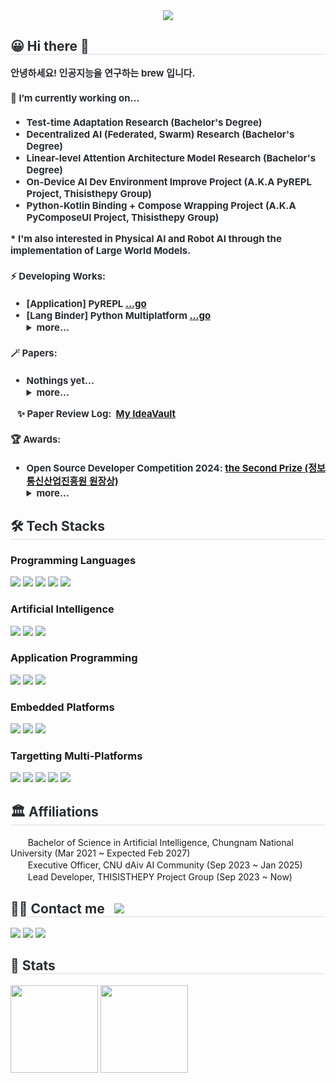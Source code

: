 <div align= "center">
    <img src="https://capsule-render.vercel.app/api?type=waving&color=auto&height=120&text=Hello%20World!%20🔮&animation=fadeIn&fontColor=000000&fontSize=50" />
</div>
<div style="text-align: left;"> 
    <h2 style="border-bottom: 1px solid #d8dee4; color: #282d33;"> 😀 Hi there 👋</h2>  
    <div style="font-weight: 700; font-size: 15px; text-align: left; color: #282d33;">
        <text>
            안녕하세요! 인공지능을 연구하는 brew 입니다.
        </text>
        <h4>🔭 I’m currently working on...</h4>
        <ul>
            <li>Test-time Adaptation Research (Bachelor's Degree)</li>
            <li>Decentralized AI (Federated, Swarm) Research (Bachelor's Degree)</li>
            <li>Linear-level Attention Architecture Model Research (Bachelor's Degree)</li>
            <li>On-Device AI Dev Environment Improve Project (A.K.A PyREPL Project, Thisisthepy Group)</li>
            <li>Python-Kotlin Binding + Compose Wrapping Project (A.K.A PyComposeUI Project, Thisisthepy Group)</li>
        </ul>
        * I'm also interested in Physical AI and Robot AI through the implementation of Large World Models.
        <h4>⚡ Developing Works:</h4>
        <ul>
            <li>[Application] PyREPL <a href="https://github.com/thisisthepy/PyREPL">...go</a></li>
            <li>[Lang Binder] Python Multiplatform <a href="https://github.com/thisisthepy/python-multiplatform">...go</a></li>
            <details>
            <summary>more...</summary>
            <li>[Web & Server] dAiv Blog (using Brython for FE, FastAPI for BE) <a href="https://github.com/dAiv-CNU/dAiv-CNU.github.io">...go</a></li>
            <li>[Application] Stone Manager Clone App <a href="https://github.com/b-re-w/StoneManager">...go</a></li>
            <li>[P2P Network] Connection Bridge / Untact Order Project [Dead/Archived] <a href="https://github.com/UntactOrder">...go</a></li>
            </details>
        </ul>
        <h4>🪄 Papers:</h4>
        <ul>
            <li>Nothings yet...</li>
            <details>
            <summary>more...</summary>
            </details>
        </ul>
        &nbsp;&nbsp;&nbsp;✨&nbsp;Paper Review Log: &nbsp;<a href="https://b-re-w.github.io/IdeaVault/index.html">My IdeaVault</a>
        <h4>🏆 Awards:</h4>
        <ul>
            <li>Open Source Developer Competition 2024: <a href="https://www.oss.kr/dev_competition_activities/show/56abffeb-ce35-49d7-bba3-ebbf4367170f">the Second Prize (정보통신산업진흥원 원장상)</a></li>
            <details>
            <summary>more...</summary>
            <li>The World Embedded software Contest 2019: <a href="https://www.eswcontest.or.kr/main.php">the Forth Prize (LG전자 사장상)</a></li>
            <li>Open Connectivity Foundation Korea Developer Contest 2019: <a href="https://www.ocfk.org/event_view.html?event_seq=13">the Excellence Award (우수상)</a></li>
            </details>
        </ul>
    </div>
</div>
<div style="text-align: left;">
    <h2 style="border-bottom: 1px solid #d8dee4; color: #282d33;"> 🛠️ Tech Stacks </h2>
    <div style="margin: ; text-align: left;" "text-align: left;">
        <h3>Programming Languages</h3>
        <img src="https://img.shields.io/badge/C-A8B9CC?style=for-the-badge&logo=C&logoColor=white">
        <img src="https://img.shields.io/badge/C++-00599C?style=for-the-badge&logo=C%2B%2B&logoColor=white">
        <img src="https://img.shields.io/badge/Java-007396?style=for-the-badge">
        <img src="https://img.shields.io/badge/Python-3776AB?style=for-the-badge&logo=Python&logoColor=white">
        <img src="https://img.shields.io/badge/Kotlin-7F52FF?style=for-the-badge&logo=Kotlin&logoColor=white">
        <br>
        <h3>Artificial Intelligence</h3>
        <img src="https://img.shields.io/badge/PyTorch-EE4C2C?style=for-the-badge&logo=PyTorch&logoColor=white">
        <img src="https://img.shields.io/badge/JAX-2a56c6?style=for-the-badge">
        <img src="https://img.shields.io/badge/MLX-000000?style=for-the-badge">
        <br>
        <h3>Application Programming</h3>
        <img src="https://img.shields.io/badge/Flask-000000?style=for-the-badge&logo=Flask&logoColor=white">
        <img src="https://img.shields.io/badge/FastAPI-009688?style=for-the-badge&logo=FastAPI&logoColor=white">
        <img src="https://img.shields.io/badge/jetpackcompose-4285F4?style=for-the-badge&logo=jetpackcompose&logoColor=white">
        <br>
        <h3>Embedded Platforms</h3>
        <img src="https://img.shields.io/badge/raspberrypi-A22846?style=for-the-badge&logo=raspberrypi&logoColor=white">
        <img src="https://img.shields.io/badge/arduino-00878F?style=for-the-badge&logo=arduino&logoColor=white">
        <img src="https://img.shields.io/badge/stmicroelectronics-03234B?style=for-the-badge&logo=stmicroelectronics&logoColor=white">
        <br>
        <h3>Targetting Multi-Platforms</h3>
        <img src="https://img.shields.io/badge/Windows-007396?style=for-the-badge">
        <img src="https://img.shields.io/badge/Android-3DDC84?style=for-the-badge&logo=Android&logoColor=white">
        <img src="https://img.shields.io/badge/Linux-FCC624?style=for-the-badge&logo=Linux&logoColor=white">
        <img src="https://img.shields.io/badge/IOS-000000?style=for-the-badge&logo=IOS&logoColor=white">
        <img src="https://img.shields.io/badge/macos-000000?style=for-the-badge&logo=macos&logoColor=white">
    </div>
</div>
<div style="text-align: left;">
    <h2 style="border-bottom: 1px solid #d8dee4; color: #282d33;">🏛️ Affiliations</h2>
    <div style="text-align: left;">
        &nbsp;<img href="https://ai.cnu.ac.kr/" src="https://ai.cnu.ac.kr/_res/bk21aero/img/common/logo-cnu-b.png" height="16">&nbsp;
        Bachelor of Science in Artificial Intelligence, Chungnam National University (Mar 2021 ~ Expected Feb 2027)
        <br>
        &nbsp;<img href="https://CNU-dAiv.github.io/" src="https://avatars.githubusercontent.com/u/145438830?s=200&v=4" height="16">&nbsp;
        Executive Officer, CNU dAiv AI Community (Sep 2023 ~ Jan 2025)
        <br>
        &nbsp;<img href="https://www.github.com/thisisthepy/" src="https://avatars.githubusercontent.com/u/149831336?s=200&v=4" height="16">&nbsp;
        Lead Developer, THISISTHEPY Project Group (Sep 2023 ~ Now)
    </div>
</div>
<div style="text-align: left;">
    <h2 style="border-bottom: 1px solid #d8dee4; color: #282d33;">
        🧑‍💻 Contact me &nbsp;
        <a href="https://hits.seeyoufarm.com">
            <img src="https://hits.seeyoufarm.com/api/count/incr/badge.svg?url=https%3A%2F%2Fgithub.com%2Fb-re-w%2F&count_bg=%23000000&title_bg=%23000000&icon=github.svg&icon_color=%23FFFFFF&title=GitHub&edge_flat=false"/>
        </a>
    </h2>
    <div style="text-align: left;">
        <a href="https://cuws.notion.site"><img src="https://img.shields.io/badge/Notion-000000?style=for-the-badge&logo=Notion&logoColor=white&link=https://cuws.notion.site"></a>
        <a href="mailto:brew.airesearch@gmail.com"><img src="https://img.shields.io/badge/Gmail-EA4335?style=for-the-badge&logo=Gmail&logoColor=white&link=mailto:brew.airesearch@gmail.com"></a>
        <a href="https://www.instagram.com/c.u.mun?igsh=aW94bXFwd204MDJ1"><img src="https://img.shields.io/badge/Instagram-E4405F?style=for-the-badge&logo=instagram&logoColor=white&link=https://www.instagram.com/c.u.mun?igsh=aW94bXFwd204MDJ1"></a>
    </div>
</div>
<div style="text-align: left;"> 
    <h2 style="border-bottom: 1px solid #d8dee4; color: #282d33;"> 🏅 Stats </h2>
    <div style="text-align: left;">
        <img src="https://github-readme-stats.vercel.app/api?username=b-re-w&bg_color=60,b880c5,606595&title_color=f9f4fb&text_color=f9f4fb" height="140"/>
        <img src="https://github-readme-stats.vercel.app/api/top-langs/?username=b-re-w&layout=compact&bg_color=60,8473c3,92a7bf&title_color=14093e&text_color=14093e" height="140"/>
    </div>
</div>
    

<!--
**b-re-w/b-re-w** is a ✨ _special_ ✨ repository because its `README.md` (this file) appears on your GitHub profile.

Here are some ideas to get you started:

- 🔭 I’m currently working on ...
- 🌱 I’m currently learning ...
- 👯 I’m looking to collaborate on ...
- 🤔 I’m looking for help with ...
- 💬 Ask me about ...
- 📫 How to reach me: ...
- 😄 Pronouns: ...
- ⚡ Fun fact: ...
-->

<!--
This readme is generated via https://github-profile-readme-editor.netlify.app/
https://velog.io/@woo0_hooo/Github-github-profile-%EA%B0%84%EC%A7%80%EB%82%98%EA%B2%8C-%EA%BE%B8%EB%AF%B8%EA%B8%B0
-->

